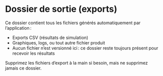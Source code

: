 # Dossier de sortie (exports)

Ce dossier contient tous les fichiers générés automatiquement par l’application :

- Exports CSV (résultats de simulation)
- Graphiques, logs, ou tout autre fichier produit
- Aucun fichier n’est versionné ici : ce dossier reste toujours présent pour recevoir les résultats

Supprimez les fichiers d’export à la main si besoin, mais ne supprimez jamais ce dossier.
